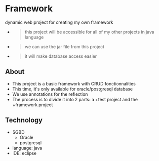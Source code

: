 # Framework
dynamic web project for creating my own framework

* > this project will be accessible for all of my other projects in java language
* > we can use the jar file from this project
* > it will make database access easier

## About
* This project is a basic framework with CRUD fonctionnalities
* This time, it's only available for oracle/postgresql database
* We use annotations for the reflection
* The process is to divide it into 2 parts: a +test project and the +framework project

## Technology
* SGBD
  - Oracle
  - postgresql
* language: java
* IDE: eclipse
